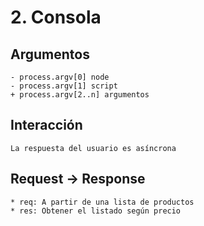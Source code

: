 # 2. Consola

## Argumentos
	- process.argv[0] node
	- process.argv[1] script
	+ process.argv[2..n] argumentos
## Interacción
	La respuesta del usuario es asíncrona
## Request -> Response
	* req: A partir de una lista de productos
	* res: Obtener el listado según precio


